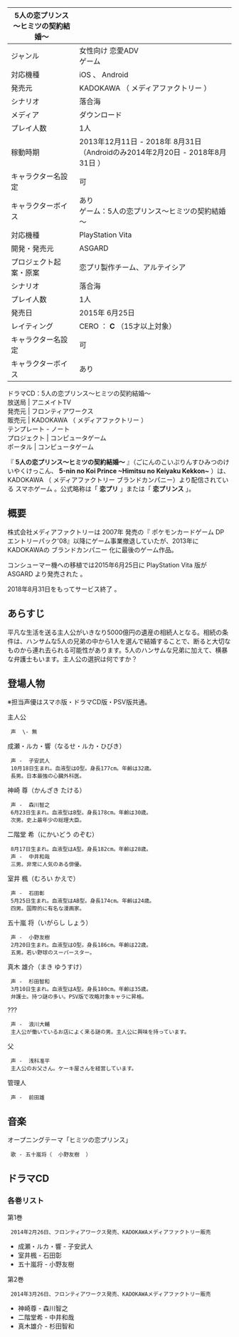 |  5人の恋プリンス～ヒミツの契約結婚～  ||
|---|---|
|ジャンル  |  女性向け  恋愛ADV   <br>ゲーム  |
|対応機種  |  iOS  、  Android   |
|発売元  |  KADOKAWA  （  メディアファクトリー  ）   |
|シナリオ  |  落合海   |
|メディア  |  ダウンロード   |
|プレイ人数  |  1人   |
|稼動時期  |  2013年12月11日 -  2018年  8月31日    （Androidのみ2014年2月20日 - 2018年8月31日    ）   |
|キャラクター名設定  |  可   |
|キャラクターボイス  |  あり   <br>ゲーム：5人の恋プリンス～ヒミツの契約結婚～  |
|対応機種  |  PlayStation Vita   |
|開発・発売元  |  ASGARD   |
|プロジェクト起案・原案  |  恋プリ製作チーム、アルテイシア   |
|シナリオ  |  落合海   |
|プレイ人数  |  1人   |
|発売日  |  2015年  6月25日       |
|レイティング  |  CERO  ：  **C** （15才以上対象）   |
|キャラクター名設定  |  可   |
|キャラクターボイス  |  あり   |
ドラマCD：5人の恋プリンス～ヒミツの契約結婚～  
放送局  |  アニメイトTV   
発売元  |  フロンティアワークス   
販売元  |  KADOKAWA  （  メディアファクトリー  ）   
テンプレート  \-  ノート  
プロジェクト  |  コンピュータゲーム   
ポータル  |  コンピュータゲーム   
  
『 **5人の恋プリンス～ヒミツの契約結婚～** 』（ごにんのこいぷりんすひみつのけいやくけっこん、 **5-nin no Koi Prince
~Himitsu no Keiyaku Kekkon~** ）は、  KADOKAWA  （  メディアファクトリー
ブランドカンパニー）より配信されている  スマホゲーム  。公式略称は「 **恋プリ** 」または「 **恋プリンス** 」。

##  概要  

株式会社メディアファクトリーは  2007年  発売の『  ポケモンカードゲーム  DP
エントリーパック'08』以降にゲーム事業撤退していたが、2013年にKADOKAWAの  ブランドカンパニー  化に最後のゲーム作品。

コンシューマー機への移植では2015年6月25日に  PlayStation Vita  版が  ASGARD  より発売された    。

2018年8月31日をもってサービス終了    。

##  あらすじ  

平凡な生活を送る主人公がいきなり5000億円の遺産の相続人となる。相続の条件は、ハンサムな5人の兄弟の中から1人を選んで結婚することで、断ると大切なものから連れ去られる可能性があります。5人のハンサムな兄弟に加えて、横暴な弁護士もいます。主人公の選択は何ですか？

##  登場人物  

※担当声優はスマホ版・ドラマCD版・PSV版共通。

主人公

     声  \- 無 
    
成瀬・ルカ・響（なるせ・ルカ・ひびき）

     声 -  子安武人 
     10月18日生まれ。血液型はO型。身長177cm。年齡は32歳。 
     長男。日本最強の心臓外科医。 
神崎 尊（かんざき たける）

     声 -  森川智之 
     6月23日生まれ。血液型はB型。身長178cm。年齡は30歳。 
     次男。史上最年少の総理大臣。 
二階堂 希（にかいどう のぞむ）

     8月17日生まれ。血液型はA型。身長182cm。年齡は28歳。 
     声 -  中井和哉 
     三男。非常に人気のある俳優。 
室井 楓（むろい かえで）

     声 -  石田彰 
     5月25日生まれ。血液型はAB型。身長174cm。年齡は24歳。 
     四男。国際的に有名な漫画家。 
五十嵐 将（いがらし しょう）

     声 -  小野友樹 
     2月20日生まれ。血液型はO型。身長186cm。年齡は22歳。 
     五男。若い野球のスーパースター。 
真木 雄介（まき ゆうすけ）

     声 -  杉田智和 
     3月10日生まれ。血液型はA型。身長180cm。年齡は35歳。 
     弁護士。持つ謎の多い。PSV版で攻略対象キャラに昇格。 
???

     声 -  浪川大輔 
     主人公が働いているお店によく来る謎の男。主人公に興味を持っています。 
父

     声 -  浅科准平 
     主人公のお父さん。ケーキ屋さんを経営しています。 
管理人

     声 -  前田雄 
    

##  音楽  

オープニングテーマ「ヒミツの恋プリンス」

     歌 - 五十嵐将（  小野友樹  ） 

##  ドラマCD  

###  各巻リスト  

第1巻

     2014年2月26日、フロンティアワークス発売、KADOKAWAメディアファクトリー販売 

  * 成瀬・ルカ・響 -  子安武人 
  * 室井楓 -  石田彰 
  * 五十嵐将 -  小野友樹 

第2巻

     2014年3月26日、フロンティアワークス発売、KADOKAWAメディアファクトリー販売 

  * 神崎尊 -  森川智之 
  * 二階堂希 -  中井和哉 
  * 真木雄介 -  杉田智和 

